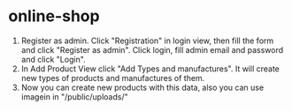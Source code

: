# online-shop

1. Register as admin. Click "Registration" in login view, then fill the form and click "Register as admin". Click login, fill admin email and password and click "Login".
2. In Add Product View click "Add Types and manufactures". It will create new types of products and manufactures of them.
3. Now you can create new products with this data, also you can use imagein in "/public/uploads/"
